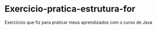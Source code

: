 # Exercicio-pratica-estrutura-for
Exercicios que fiz para praticar meus aprendizados com o curso de Java
